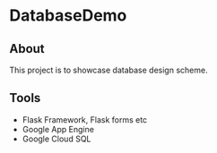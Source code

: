 # DatabaseDemo
## About
This project is to showcase database design scheme.

## Tools
+ Flask Framework, Flask forms etc
+ Google App Engine
+ Google Cloud SQL
